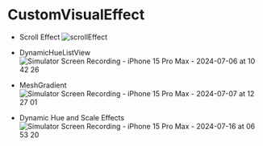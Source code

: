 # CustomVisualEffect

* Scroll Effect
![scrollEffect](https://github.com/GaneshRajuGalla/CustomVisualEffect/assets/61533653/47d7b60d-2834-417d-be11-c9478ea6d3e4)

* DynamicHueListView
![Simulator Screen Recording - iPhone 15 Pro Max - 2024-07-06 at 10 42 26](https://github.com/GaneshRajuGalla/CustomVisualEffect/assets/61533653/973e2e54-8085-4e90-8acb-ebb7235182a5)

* MeshGradient
![Simulator Screen Recording - iPhone 15 Pro Max - 2024-07-07 at 12 27 01](https://github.com/GaneshRajuGalla/CustomVisualEffect/assets/61533653/71dea12e-abed-47d3-886c-2570971d8a7d)

* Dynamic Hue and Scale Effects
  ![Simulator Screen Recording - iPhone 15 Pro Max - 2024-07-16 at 06 53 20](https://github.com/user-attachments/assets/29c81472-ef4a-4a16-a2e9-a9ddb7604811)
